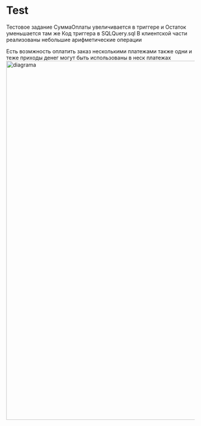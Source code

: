 # Test
 Тестовое задание
СуммаОплаты увеличивается в триггере и Остаток уменьшается там же
Код триггера в SQLQuery.sql
В клиентской части реализованы небольшие арифметические 
операции

Есть возмжность оплатить заказ несколькими платежами
также одни и теже приходы денег могут быть использованы в неск платежах
<img width="960" alt="diagrama" src="https://user-images.githubusercontent.com/67204683/161926090-cb8f1693-0e69-44d9-b77e-6619a3b15fdd.png">
